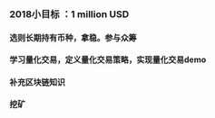 ### 2018小目标 ：1 million USD

#### 选则长期持有币种，拿稳。参与众筹

#### 学习量化交易，定义量化交易策略，实现量化交易demo

#### 补充区块链知识

#### 挖矿
